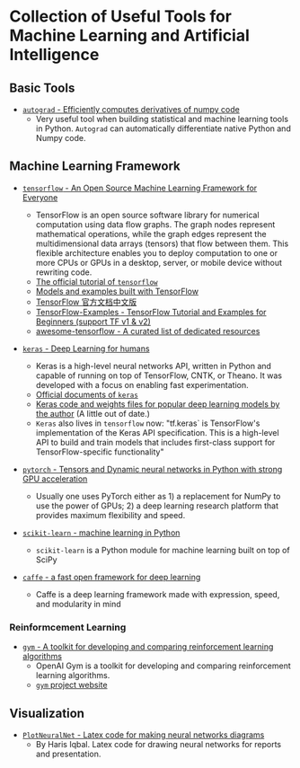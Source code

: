 # Collection of Useful Tools for Machine Learning and Artificial Intelligence

## Basic Tools

* [`autograd` - Efficiently computes derivatives of numpy code](https://github.com/HIPS/autograd)
    - Very useful tool when building statistical and machine learning tools in Python. `Autograd` can automatically differentiate native Python and Numpy code.

## Machine Learning Framework

* [`tensorflow` - An Open Source Machine Learning Framework for Everyone ](https://github.com/tensorflow/tensorflow)
    - TensorFlow is an open source software library for numerical computation using data flow graphs. The graph nodes represent mathematical operations, while the graph edges represent the multidimensional data arrays (tensors) that flow between them. This flexible architecture enables you to deploy computation to one or more CPUs or GPUs in a desktop, server, or mobile device without rewriting code.
    - [The official tutorial of `tensorflow`](https://www.tensorflow.org/tutorials/)
    - [Models and examples built with TensorFlow](https://github.com/tensorflow/models)
    - [TensorFlow 官方文档中文版](https://github.com/jikexueyuanwiki/tensorflow-zh)
    - [TensorFlow-Examples - TensorFlow Tutorial and Examples for Beginners (support TF v1 & v2)](https://github.com/aymericdamien/TensorFlow-Examples)
    - [awesome-tensorflow - A curated list of dedicated resources](https://github.com/jtoy/awesome-tensorflow)

* [`keras` - Deep Learning for humans](https://github.com/keras-team/keras)
    - Keras is a high-level neural networks API, written in Python and capable of running on top of TensorFlow, CNTK, or Theano. It was developed with a focus on enabling fast experimentation.
    - [Official documents of `keras`](https://keras.io/)
    - [Keras code and weights files for popular deep learning models by the author](https://github.com/fchollet/deep-learning-models) (A little out of date.)
    - `Keras` also lives in `tensorflow` now: "tf.keras` is TensorFlow's implementation of the Keras API specification. This is a high-level API to build and train models that includes first-class support for TensorFlow-specific functionality"

* [`pytorch` - Tensors and Dynamic neural networks in Python with strong GPU acceleration](https://github.com/pytorch/pytorch)
    - Usually one uses PyTorch either as 1) a replacement for NumPy to use the power of GPUs; 2) a deep learning research platform that provides maximum flexibility and speed.

* [`scikit-learn` - machine learning in Python](https://github.com/scikit-learn/scikit-learn)
    - `scikit-learn` is a Python module for machine learning built on top of SciPy

* [`caffe` - a fast open framework for deep learning](https://github.com/BVLC/caffe)
    - Caffe is a deep learning framework made with expression, speed, and modularity in mind


### Reinformcement Learning

* [`gym` - A toolkit for developing and comparing reinforcement learning algorithms](https://github.com/openai/gym)
    - OpenAI Gym is a toolkit for developing and comparing reinforcement learning algorithms.
    - [`gym` project website](https://gym.openai.com/)

## Visualization

* [`PlotNeuralNet` - Latex code for making neural networks diagrams](https://github.com/HarisIqbal88/PlotNeuralNet)
    - By Haris Iqbal. Latex code for drawing neural networks for reports and presentation.